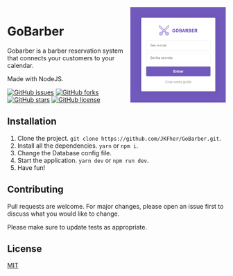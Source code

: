 <img src="./prints/login.png" width="220px" height="220px" align="right"/>

# GoBarber

Gobarber is a barber reservation system that connects your customers to your calendar.

Made with NodeJS.

[![GitHub issues](https://img.shields.io/github/issues/JKFher/GoBarber?style=flat-square)](https://github.com/JKFher/GoBarber/issues)
[![GitHub forks](https://img.shields.io/github/forks/JKFher/GoBarber?style=flat-square)](https://github.com/JKFher/GoBarber/network)
[![GitHub stars](https://img.shields.io/github/stars/JKFher/GoBarber?style=flat-square)](https://github.com/JKFher/GoBarber/stargazers)
[![GitHub license](https://img.shields.io/github/license/JKFher/GoBarber?style=flat-square)](https://github.com/JKFher/GoBarber/blob/master/LICENSE)

## Installation

1. Clone the project. `git clone https://github.com/JKFher/GoBarber.git`.
2. Install all the dependencies. `yarn` or `npm i`.
3. Change the Database config file.
4. Start the application. `yarn dev` or `npm run dev`.
5. Have fun!

## Contributing
Pull requests are welcome. For major changes, please open an issue first to discuss what you would like to change.

Please make sure to update tests as appropriate.

## License
[MIT](https://choosealicense.com/licenses/mit/)

